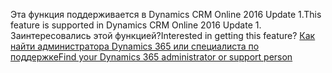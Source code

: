 <span data-ttu-id="3fcda-101">Эта функция поддерживается в Dynamics CRM Online 2016 Update 1.</span><span class="sxs-lookup"><span data-stu-id="3fcda-101">This feature is supported in Dynamics CRM Online 2016 Update 1.</span></span> <span data-ttu-id="3fcda-102">Заинтересовались этой функцией?</span><span class="sxs-lookup"><span data-stu-id="3fcda-102">Interested in getting this feature?</span></span> [<span data-ttu-id="3fcda-103">Как найти администратора Dynamics 365 или специалиста по поддержке</span><span class="sxs-lookup"><span data-stu-id="3fcda-103">Find your Dynamics 365 administrator or support person</span></span>](../basics/find-administrator-support.md)
